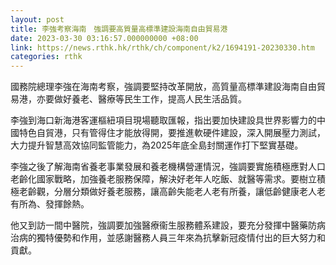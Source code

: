 ```yaml
---
layout: post
title: 李強考察海南　強調要高質量高標準建設海南自由貿易港
date: 2023-03-30 03:16:57.000000000 +08:00
link: https://news.rthk.hk/rthk/ch/component/k2/1694191-20230330.htm
categories: rthk
---
```


國務院總理李強在海南考察，強調要堅持改革開放，高質量高標準建設海南自由貿易港，亦要做好養老、醫療等民生工作，提高人民生活品質。

李強到海口新海港客運樞紐項目現場聽取匯報，指出要加快建設具世界影響力的中國特色自貿港，只有管得住才能放得開，要推進軟硬件建設，深入開展壓力測試，大力提升智慧高效協同監管能力，為2025年底全島封關運作打下堅實基礎。

李強之後了解海南省養老事業發展和養老機構營運情況，強調要實施積極應對人口老齡化國家戰略，加強養老服務保障，解決好老年人吃飯、就醫等需求。要樹立積極老齡觀，分層分類做好養老服務，讓高齡失能老人老有所養，讓低齡健康老人老有所為、發揮餘熱。

他又到訪一間中醫院，強調要加強醫療衞生服務體系建設，要充分發揮中醫藥防病治病的獨特優勢和作用，並感謝醫務人員三年來為抗擊新冠疫情付出的巨大努力和貢獻。
